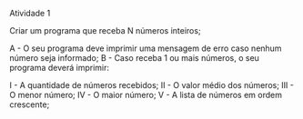Atividade 1

Criar um programa que receba N números inteiros;

A - O seu programa deve imprimir uma mensagem de erro caso nenhum número seja informado;
B - Caso receba 1 ou mais números, o seu programa deverá imprimir:

I - A quantidade de números recebidos;
II - O valor médio dos números;
III - O menor número;
IV - O maior número;
V - A lista de números em ordem crescente;